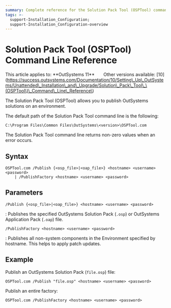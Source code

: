 ```yaml
---
summary: Complete reference for the Solution Pack Tool (OSPTool) command line.
tags: >-
  support-Installation_Configuration;
  support-Installation_Configuration-overview
---
```


# Solution Pack Tool \(OSPTool\) Command Line Reference

 This article applies to: \*\*OutSystems 11\*\*  Other versions available: \[10\]\(https://success.outsystems.com/Documentation/10/Setting\_Up\_OutSystems/Unattended\_Installation\_and\_Upgrade/Solution\_Pack\_Tool\_\(OSPTool\)\_Command\_Line\_Reference\)

The Solution Pack Tool \(OSPTool\) allows you to publish OutSystems solutions on an environment.

The default path of the Solution Pack Tool command line is the following:

```text
C:\Program Files\Common Files\OutSystems\<version>\OSPTool.com
```

The Solution Pack Tool command line returns non-zero values when an error occurs.

## Syntax

```text
OSPTool.com /Publish {<osp_file>|<oap_file>} <hostname> <username> <password>
    | /PublishFactory <hostname> <username> <password>
```

## Parameters

`/Publish {<osp_file>|<oap_file>} <hostname> <username> <password>`

: Publishes the specified OutSystems Solution Pack \(`.osp`\) or OutSystems Application Pack \(`.oap`\) file.

`/PublishFactory <hostname> <username> <password>`

: Publishes all non-system components in the Environment specified by hostname. This helps to apply patch updates.

## Example

Publish an OutSystems Solution Pack \(`file.osp`\) file:

```text
OSPTool.com /Publish "file.osp" <hostname> <username> <password>
```

Publish an entire factory:

```text
OSPTool.com /PublishFactory <hostname> <username> <password>
```

